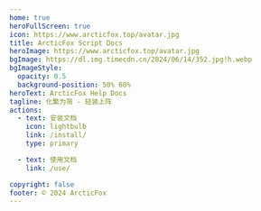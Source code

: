 ```yaml
---
home: true
heroFullScreen: true
icon: https://www.arcticfox.top/avatar.jpg
title: ArcticFox Script Docs
heroImage: https://www.arcticfox.top/avatar.jpg
bgImage: https://dl.img.timecdn.cn/2024/06/14/352.jpg!h.webp
bgImageStyle:
  opacity: 0.5
  background-position: 50% 60%
heroText: ArcticFox Help Docs
tagline: 化繁为简 - 轻装上阵
actions:
  - text: 安装文档
    icon: lightbulb
    link: /install/
    type: primary

  - text: 使用文档
    link: /use/

copyright: false
footer: © 2024 ArcticFox
---
```

